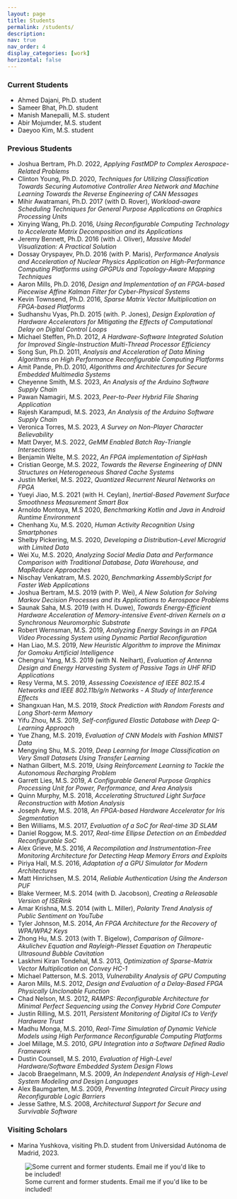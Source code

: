 ```yaml
---
layout: page
title: Students
permalink: /students/
description: 
nav: true
nav_order: 4
display_categories: [work]
horizontal: false
---
```



<h3>Current Students</h3>
<ul>
    <li>Ahmed Dajani, Ph.D. student</li>
    <li>Sameer Bhat, Ph.D. student</li>
    <li>Manish Manepalli, M.S. student</li>
    <li>Abir Mojumder, M.S. student</li>
    <li>Daeyoo Kim, M.S. student</li>
</ul>

<h3>Previous Students</h3>
<ul>
    <li>Joshua Bertram, Ph.D. 2022, <i>Applying FastMDP to Complex Aerospace-Related Problems</i></li>
    <li>Clinton Young, Ph.D. 2020, <i>Techniques for Utilizing Classification Towards Securing Automotive Controller
    Area Network and Machine Learning Towards the Reverse Engineering of CAN Messages</i></li>
    <li>Mihir Awatramani, Ph.D. 2017 (with D. Rover), <i>Workload-aware Scheduling Techniques for
            General Purpose Applications on Graphics Processing Units</i></li>
    <li>Xinying Wang, Ph.D. 2016, <i>Using Reconfigurable Computing Technology to Accelerate Matrix
            Decomposition and its Applications</i></li>
    <li>Jeremy Bennett, Ph.D. 2016 (with J. Oliver), <i>Massive Model Visualization: A Practical Solution</i></li>
    <li>Dossay Oryspayev, Ph.D. 2016 (with P. Maris), <i>Performance Analysis and Acceleration of
            Nuclear Physics Application on High-Performance Computing Platforms using GPGPUs
            and Topology-Aware Mapping Techniques</i></li>
    <li>Aaron Mills, Ph.D. 2016, <i>Design and Implementation of an FPGA-based Piecewise Affine
            Kalman Filter for Cyber-Physical Systems</i></li>
    <li>Kevin Townsend, Ph.D. 2016, <i>Sparse Matrix Vector Multiplication on FPGA-based Platforms</i></li>
    <li>Sudhanshu Vyas, Ph.D. 2015 (with. P. Jones), <i>Design Exploration of Hardware Accelerators for Mitigating the
            Effects of Computational Delay on Digital Control Loops</i></li>
    <li>Michael Steffen, Ph.D. 2012, <i>A Hardware-Software Integrated Solution for Improved Single-Instruction
            Multi-Thread Processor Efficiency</i></li>
    <li>Song Sun, Ph.D. 2011, <i>Analysis and Acceleration of Data Mining Algorithms on High Performance Reconfigurable
            Computing Platforms</i></li>
    <li>Amit Pande, Ph.D. 2010, <i>Algorithms and Architectures for Secure Embedded Multimedia Systems</i></li>
    <li>Cheyenne Smith, M.S. 2023, <i>An Analysis of the Arduino Software Supply Chain</i></li>
    <li>Pawan Namagiri, M.S. 2023, <i>Peer-to-Peer Hybrid File Sharing Application</i></li>
    <li>Rajesh Karampudi, M.S. 2023, <i>An Analysis of the Arduino Software Supply Chain</i></li>
    <li>Veronica Torres, M.S. 2023, <i>A Survey on Non-Player Character Believability</i></li>
    <li>Matt Dwyer, M.S. 2022, <i>GeMM Enabled Batch Ray-Triangle Intersections</i></li>
    <li>Benjamin Welte, M.S. 2022, <i>An FPGA implementation of SipHash</i></li>
    <li>Cristian George, M.S. 2022, <i>Towards the Reverse Engineering of DNN Structures on Heterogeneous Shared Cache
Systems</i></li>
    <li>Justin Merkel, M.S. 2022, <i>Quantized Recurrent Neural Networks on FPGA</i></li>
    <li>Yueyi Jiao, M.S. 2021 (with H. Ceylan), <i>Inertial-Based Pavement Surface Smoothness Measurement
            Smart Box</i></li>
    <li>Arnoldo Montoya, M.S 2020, <i>Benchmarking Kotlin and Java in Android Runtime Environment</i></li>
    <li>Chenhang Xu, M.S. 2020, <i>Human Activity Recognition Using Smartphones</i></li>
    <li>Shelby Pickering, M.S. 2020, <i>Developing a Distribution-Level Microgrid with Limited Data</i></li>
    <li>Wei Xu, M.S. 2020, <i>Analyzing Social Media Data and Performance Comparison with Traditional Database, Data
            Warehouse, and MapReduce Approaches</i></li>
    <li>Nischay Venkatram, M.S. 2020, <i>Benchmarking AssemblyScript for Faster Web Applications</i></li>
    <li>Joshua Bertram, M.S. 2019 (with P. Wei), <i>A New Solution for Solving Markov Decision Processes and its
            Applications to Aerospace Problems</i></li>
    <li>Saunak Saha, M.S. 2019 (with H. Duwe), <i>Towards Energy-Efficient Hardware Acceleration of Memory-intensive
            Event-driven Kernels on a Synchronous Neuromorphic Substrate</i></li>
    <li>Robert Wernsman, M.S. 2019, <i>Analyzing Energy Savings in an FPGA Video Processing System using Dynamic Partial
            Reconfiguration</i></li>
    <li>Han Liao, M.S. 2019, <i>New Heuristic Algorithm to improve the Minimax for Gomoku Artificial Intelligence</i>
    </li>
    <li>Chengrui Yang, M.S. 2019 (with N. Neihart), <i>Evaluation of Antenna Design and Energy Harvesting System of
            Passive Tags in UHF RFID Applications</i></li>
    <li>Resy Verma, M.S. 2019, <i>Assessing Coexistence of IEEE 802.15.4 Networks and IEEE 802.11b/g/n Networks - A
            Study of Interference Effects</i></li>
    <li>Shangxuan Han, M.S. 2019, <i>Stock Prediction with Random Forests and Long Short-term Memory</i></li>
    <li>Yifu Zhou, M.S. 2019, <i>Self-configured Elastic Database with Deep Q-Learning Approach</i></li>
    <li>Yue Zhang, M.S. 2019, <i>Evaluation of CNN Models with Fashion MNIST Data</i></li>
    <li>Mengying Shu, M.S. 2019, <i>Deep Learning for Image Classification on Very Small Datasets Using Transfer
            Learning</i></li>
    <li>Nathan Gilbert, M.S. 2019, <i>Using Reinforcement Learning to Tackle the Autonomous Recharging Problem</i></li>
    <li>Garrett Lies, M.S. 2019, <i>A Configurable General Purpose Graphics Processing Unit for Power, Performance, and
            Area Analysis</i></li>
    <li>Quinn Murphy, M.S. 2018, <i>Accelerating Structured Light Surface Reconstruction with Motion Analysis</i></li>
    <li>Joseph Avey, M.S. 2018, <i>An FPGA-based Hardware Accelerator for Iris Segmentation</i></li>
    <li>Ben Williams, M.S. 2017, <i>Evaluation of a SoC for Real-time 3D SLAM</i></li>
    <li>Daniel Roggow, M.S. 2017, <i>Real-time Ellipse Detection on an Embedded Reconfigurable SoC</i></li>
    <li>Alex Grieve, M.S. 2016, <i>A Recompilation and Instrumentation-Free Monitoring Architecture for Detecting Heap
            Memory Errors and Exploits</i></li>
    <li>Piriya Hall, M.S. 2016, <i>Adaptation of a GPU Simulator for Modern Architectures</i></li>
    <li>Matt Hinrichsen, M.S. 2014, <i>Reliable Authentication Using the Anderson PUF</i></li>
    <li>Blake Vermeer, M.S. 2014 (with D. Jacobson), <i>Creating a Releasable Version of ISERink</i></li>
    <li>Amar Krishna, M.S. 2014 (with L. Miller), <i>Polarity Trend Analysis of Public Sentiment on YouTube</i></li>
    <li>Tyler Johnson, M.S. 2014, <i>An FPGA Architecture for the Recovery of WPA/WPA2 Keys</i></li>
    <li>Zhong Hu, M.S. 2013 (with T. Bigelow), <i>Comparison of Gilmore-Akulichev Equation and Rayleigh-Plesset Equation
            on Therapeutic Ultrasound Bubble Cavitation</i></li>
    <li>Laskhmi Kiran Tondehal, M.S. 2013, <i>Optimization of Sparse-Matrix Vector Multiplication on Convey HC-1</i>
    </li>
    <li>Michael Patterson, M.S. 2013, <i>Vulnerability Analysis of GPU Computing</i></li>
    <li>Aaron Mills, M.S. 2012, <i>Design and Evaluation of a Delay-Based FPGA Physically Unclonable Function</i></li>
    <li>Chad Nelson, M.S. 2012, <i>RAMPS: Reconfigurable Architecture for Minimal Perfect Sequencing
            using the Convey Hybrid Core Computer</i></li>
    <li>Justin Rilling, M.S. 2011, <i>Persistent Monitoring of Digital ICs to Verify Hardware Trust</i></li>
    <li>Madhu Monga, M.S. 2010, <i>Real-Time Simulation of Dynamic Vehicle Models using High Performance Reconfigurable
            Computing Platforms</i></li>
    <li>Joel Millage, M.S. 2010, <i>GPU Integration into a Software Defined Radio Framework</i></li>
    <li>Dustin Counsell, M.S. 2010, <i>Evaluation of High-Level Hardware/Software Embedded System Design Flows</i></li>
    <li>Jacob Braegelmann, M.S. 2009, <i>An Independent Analysis of High-Level System Modeling and Design Languages</i>
    </li>
    <li>Alex Baumgarten, M.S. 2009, <i>Preventing Integrated
            Circuit Piracy using Reconfigurable Logic Barriers</i></li>
    <li>Jesse Sathre, M.S. 2008, <i>Architectural Support for Secure and Survivable Software</i></li>
</ul>

<h3>Visiting Scholars</h3>
<ul>
    <li>Marina Yushkova, visiting Ph.D. student from Universidad Autónoma de Madrid, 2023.</li>
</ul>

<figure>
    <img src="{{site.url}}{{site.baseurl}}/assets/img/zambreno_students.jpg" alt="Some current and former students. Email me if you'd like to be included!"/>
    <figcaption>Some current and former students. Email me if you'd like to be included!</figcaption>
</figure>
